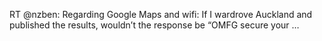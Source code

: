 <!--
id: 648860639
link: http://kevinisom.info/post/648860639/rt-nzben-regarding-google-maps-and-wifi-if-i
slug: rt-nzben-regarding-google-maps-and-wifi-if-i
date: Mon May 31 2010 16:42:22 GMT+1200 (NZST)
raw: {"blog_name":"kevinisom","id":648860639,"post_url":"http://kevinisom.info/post/648860639/rt-nzben-regarding-google-maps-and-wifi-if-i","slug":"rt-nzben-regarding-google-maps-and-wifi-if-i","type":"text","date":"2010-05-31 04:42:22 GMT","timestamp":1275280942,"state":"published","format":"html","reblog_key":"p0Z63uxq","tags":[],"short_url":"http://tmblr.co/Zw68YychDFV","highlighted":[],"feed_item":"http://twitter.com/kev_nz/statuses/15081081705","from_feed_id":"650289","note_count":0,"title":null,"body":"<p>RT @nzben: Regarding Google Maps and wifi: If I wardrove Auckland and published the results, wouldn&#8217;t the response be &#8220;OMFG secure your &#8230;</p>"}
publish: 2010-05-031
tags: 
title: null
-->


RT @nzben: Regarding Google Maps and wifi: If I wardrove Auckland and
published the results, wouldn’t the response be “OMFG secure your …


